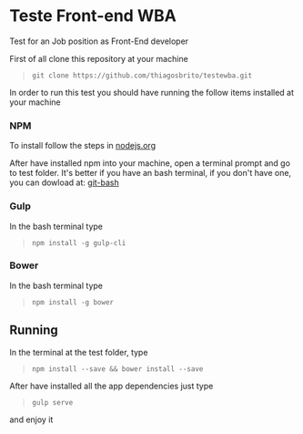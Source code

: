 # Teste Front-end WBA
Test for an Job position as Front-End developer

First of all clone this repository at your machine
>```git clone https://github.com/thiagosbrito/testewba.git```

In order to run this test you should have running the follow items installed at your machine

### NPM
To install follow the steps in
[nodejs.org](https://nodejs.org/en/)

After have installed npm into your machine, open a terminal prompt and go to test folder.
It's better if you have an bash terminal, if you don't have one, you can dowload at: [git-bash](https://git-scm.com/downloads)

### Gulp
In the bash terminal type
>```npm install -g gulp-cli```

### Bower
In the bash terminal type
>```npm install -g bower```



## Running

In the terminal at the test folder, type 
>```npm install --save && bower install --save```

After have installed all the app dependencies just type
>```gulp serve```

and enjoy it
